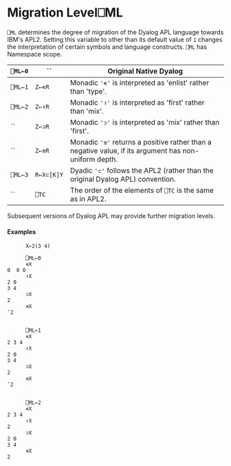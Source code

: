 




<h1 class="heading"><span class="name">Migration Level</span><span class="command">⎕ML</span></h1>

`⎕ML` determines the degree of migration of the Dyalog APL language towards IBM's APL2.  Setting this variable to other than its default value of `1` changes the interpretation of certain symbols and language constructs. `⎕ML` has Namespace scope.

| `⎕ML←0` | `` | Original Native Dyalog |
| --- | --- | ---  |
| `⎕ML←1` | `Z←∊R` | Monadic `'∊'` is interpreted as 'enlist' rather than 'type'. |
| `⎕ML←2` | `Z←↑R` | Monadic `'↑'` is interpreted as 'first' rather than 'mix'. |
| `` | `Z←⊃R` | Monadic `'⊃'` is interpreted as 'mix' rather than 'first'. |
| `` | `Z←≡R` | Monadic `'≡'` returns a positive rather than a negative value, if its argument has non-uniform depth. |
| `⎕ML←3` | `R←X⊂[K]Y` | Dyadic `'⊂'` follows the APL2 (rather than the original Dyalog APL) convention. |
| `` | `⎕TC` | The order of the elements of `⎕TC` is the same as in APL2. |


Subsequent versions of Dyalog APL may provide further migration levels.


#### Examples
```apl
      X←2(3 4)

      ⎕ML←0
      ∊X
0  0 0
      ↑X
2 0
3 4
      ⊃X
2
      ≡X
¯2

```
```apl

      ⎕ML←1
      ∊X
2 3 4
      ↑X
2 0
3 4
      ⊃X
2
      ≡X
¯2

```
```apl

      ⎕ML←2
      ∊X
2 3 4
      ↑X
2
      ⊃X
2 0
3 4
      ≡X
2

```



